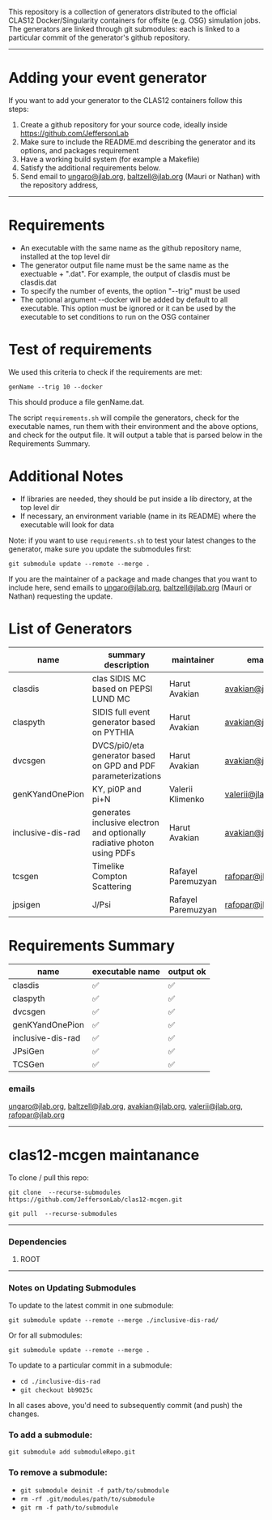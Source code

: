 This repository is a collection of generators distributed to the official CLAS12 Docker/Singularity containers for offsite (e.g. OSG) simulation jobs.
The generators are linked through git submodules: each is linked to a particular commit of the generator's github repository.

---

# Adding your event generator

If you want to add your generator to the CLAS12 containers follow this steps:

1. Create a github repository for your source code, ideally inside https://github.com/JeffersonLab
2. Make sure to include the README.md describing the generator and its options, and packages requirement
3. Have a working build system (for example a Makefile)
4. Satisfy the additional requirements below.
5. Send email to ungaro@jlab.org, baltzell@jlab.org (Mauri or Nathan) with the repository address,


---

# Requirements

- An executable with the same name as the github repository name, installed at the top level dir
- The generator output file name must be the same name as the exectuable + ".dat". For example, the output of clasdis must be clasdis.dat
- To specify the number of events, the option "--trig" must be used
- The optional argument --docker will be added by default to all executable. This option must be ignored or it can be used by the executable to set conditions to run on the OSG container

# Test of requirements

We used this criteria to check if the requirements are met:

`genName --trig 10 --docker`

This should produce a file genName.dat.

The script `requirements.sh` will compile the generators, check for the executable names, run them with their environment and the above options, 
and check for the output file. It will output a table that is parsed below in the Requirements Summary.


# Additional Notes

- If libraries are needed, they should be put inside a lib directory, at the top level dir
- If necessary, an environment variable (name in its README) where the executable will look for data

Note: if you want to use `requirements.sh` to test your latest changes to the generator, make sure you update the submodules first:

`git submodule update --remote --merge .`


If you are the maintainer of a package and made changes that you want to include here, send emails to ungaro@jlab.org, baltzell@jlab.org (Mauri or Nathan) requesting the update.


# List of Generators 

name                 | summary description      | maintainer        | email             
-------------------- | ------------------------ | ----------------- | ----------------- 
clasdis              |  clas SIDIS MC based on PEPSI LUND MC                                    | Harut Avakian     |  avakian@jlab.org 
claspyth             | SIDIS full event generator based on PYTHIA                               | Harut Avakian     |  avakian@jlab.org 
dvcsgen              | DVCS/pi0/eta generator based on GPD and PDF parameterizations            | Harut Avakian     |  avakian@jlab.org 
genKYandOnePion      |  KY, pi0P and pi+N                                                       | Valerii Klimenko  |  valerii@jlab.org  
inclusive-dis-rad    | generates inclusive electron and optionally radiative photon using PDFs  | Harut Avakian     |  avakian@jlab.org 
tcsgen               | Timelike Compton Scattering                                              | Rafayel Paremuzyan | rafopar@jlab.org 
jpsigen              | J/Psi                                                                    | Rafayel Paremuzyan | rafopar@jlab.org 

# Requirements Summary


name | executable name | output ok
---- | --------------- | -------
clasdis | :white_check_mark: | :white_check_mark:
claspyth | :white_check_mark: | :white_check_mark:
dvcsgen | :white_check_mark: | :white_check_mark:
genKYandOnePion | :white_check_mark: | :white_check_mark:
inclusive-dis-rad | :white_check_mark: | :white_check_mark:
JPsiGen | :white_check_mark: | :white_check_mark:
TCSGen | :white_check_mark: | :white_check_mark:

### emails

ungaro@jlab.org, baltzell@jlab.org, avakian@jlab.org, valerii@jlab.org, rafopar@jlab.org

---

# clas12-mcgen maintanance

To clone / pull this repo:

`git clone  --recurse-submodules https://github.com/JeffersonLab/clas12-mcgen.git`

`git pull  --recurse-submodules`

---

### Dependencies

1. ROOT

---

### Notes on Updating Submodules

To update to the latest commit in one submodule:

`git submodule update --remote --merge ./inclusive-dis-rad/`

Or for all submodules:

`git submodule update --remote --merge .`

To update to a particular commit in a submodule:

* `cd ./inclusive-dis-rad`
* `git checkout bb9025c`

In all cases above, you'd need to subsequently commit (and push) the changes.


### To add a submodule:

`git submodule add submoduleRepo.git` 


### To remove a submodule:


* `git submodule deinit -f path/to/submodule`
* `rm -rf .git/modules/path/to/submodule`
* `git rm -f path/to/submodule`


